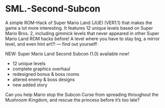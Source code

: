 # SML.-Second-Subcon
A simple ROM-Hack of Super Mario Land (JUE) (VER1.1) that makes the game a lot more interesting. It features 12 unique levels based on Super Mario Bros. 2, including  gimmick levels that never appeared in other Super Mario Land ROM hacks before! A level where you have to stay big, a mirror level, and even hint art?! — find out yourself!

NEW: Super Mario Land Second Subcon (1.0) available now!

* 12 unique levels
* complete graphics overhaul
* redesigned bonus & boss rooms
* altered enemy & boss designs
* new added story

Can you help Mario stop the Subcon Curse from spreading throughout the Mushroom Kingdom, and rescue the princess before it’s too late?
